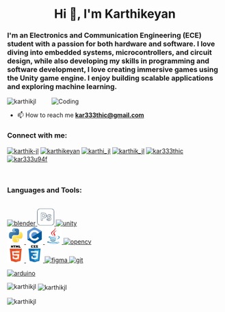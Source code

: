 <h1 align="center">Hi 👋, I'm Karthikeyan</h1>
<h3 align="centre">I'm an Electronics and Communication Engineering (ECE) student with a passion for both hardware and software. I love diving into embedded systems, microcontrollers, and circuit design, while also developing my skills in programming and software development, I love creating immersive games using the Unity game engine. I enjoy building scalable applications and exploring machine learning.</h3>
<img align="right" alt="Coding" width="400" src="https://miro.medium.com/v2/resize:fit:1272/1*ZSVmWGcc1weENb0ShawWxw.gif">
<p align="left"> <img src="https://komarev.com/ghpvc/?username=karthikjl&label=Profile%20views&color=0e75b6&style=flat" alt="karthikjl" /> </p>

- 📫 How to reach me **kar333thic@gmail.com**

<h3 align="left">Connect with me:</h3>
<p align="left">
<a href="https://linkedin.com/in/karthik-jl" target="blank"><img align="center" src="https://raw.githubusercontent.com/rahuldkjain/github-profile-readme-generator/master/src/images/icons/Social/linked-in-alt.svg" alt="karthik-jl" height="30" width="40" /></a>
<a href="https://stackoverflow.com/users/14129330/karthikeyan" target="blank"><img align="center" src="https://raw.githubusercontent.com/rahuldkjain/github-profile-readme-generator/master/src/images/icons/Social/stack-overflow.svg" alt="karthikeyan" height="30" width="40" /></a>
<a href="https://instagram.com/karthi_jl" target="blank"><img align="center" src="https://raw.githubusercontent.com/rahuldkjain/github-profile-readme-generator/master/src/images/icons/Social/instagram.svg" alt="karthi_jl" height="30" width="40" /></a>
<a href="https://www.hackerrank.com/karthik_jl" target="blank"><img align="center" src="https://raw.githubusercontent.com/rahuldkjain/github-profile-readme-generator/master/src/images/icons/Social/hackerrank.svg" alt="karthik_jl" height="30" width="40" /></a>
<a href="https://www.leetcode.com/kar333thic" target="blank"><img align="center" src="https://raw.githubusercontent.com/rahuldkjain/github-profile-readme-generator/master/src/images/icons/Social/leet-code.svg" alt="kar333thic" height="30" width="40" /></a>
<a href="https://auth.geeksforgeeks.org/user/kar333u94f" target="blank"><img align="center" src="https://raw.githubusercontent.com/rahuldkjain/github-profile-readme-generator/master/src/images/icons/Social/geeks-for-geeks.svg" alt="kar333u94f" height="30" width="40" /></a>
</p>
<br/>

<h3 align="left">Languages and Tools:</h3>

<br/>
<a href="https://www.blender.org/" target="_blank" rel="noreferrer"> <img src="https://download.blender.org/branding/community/blender_community_badge_white.svg" alt="blender" width="40" height="40"/> </a> 
<a href="https://www.photoshop.com/en" target="_blank" rel="noreferrer"> <img src="https://raw.githubusercontent.com/devicons/devicon/master/icons/photoshop/photoshop-line.svg" alt="photoshop" width="40" height="40"/> </a> 
<a href="https://unity.com/" target="_blank" rel="noreferrer"> <img src="https://www.vectorlogo.zone/logos/unity3d/unity3d-icon.svg" alt="unity" width="40" height="40"/> </a>
<br/>
<a href="https://www.python.org" target="_blank" rel="noreferrer"> <img src="https://raw.githubusercontent.com/devicons/devicon/master/icons/python/python-original.svg" alt="python" width="40" height="40"/> </a> 
<a href="https://www.cprogramming.com/" target="_blank" rel="noreferrer"> <img src="https://raw.githubusercontent.com/devicons/devicon/master/icons/c/c-original.svg" alt="c" width="40" height="40"/> </a> 
<a href="https://www.java.com" target="_blank" rel="noreferrer"> <img src="https://raw.githubusercontent.com/devicons/devicon/master/icons/java/java-original.svg" alt="java" width="40" height="40"/> </a> 
<a href="https://opencv.org/" target="_blank" rel="noreferrer"> <img src="https://www.vectorlogo.zone/logos/opencv/opencv-icon.svg" alt="opencv" width="40" height="40"/> </a> 
<br/>
<a href="https://www.w3.org/html/" target="_blank" rel="noreferrer"> <img src="https://raw.githubusercontent.com/devicons/devicon/master/icons/html5/html5-original-wordmark.svg" alt="html5" width="40" height="40"/> </a>
<a href="https://www.w3schools.com/css/" target="_blank" rel="noreferrer"> <img src="https://raw.githubusercontent.com/devicons/devicon/master/icons/css3/css3-original-wordmark.svg" alt="css3" width="40" height="40"/> </a> 
<a href="https://www.figma.com/" target="_blank" rel="noreferrer"> <img src="https://www.vectorlogo.zone/logos/figma/figma-icon.svg" alt="figma" width="40" height="40"/> </a> 
<a href="https://git-scm.com/" target="_blank" rel="noreferrer"> <img src="https://www.vectorlogo.zone/logos/git-scm/git-scm-icon.svg" alt="git" width="40" height="40"/> </a>
<br/>
<p align="left"> <a href="https://www.arduino.cc/" target="_blank" rel="noreferrer"> <img src="https://cdn.worldvectorlogo.com/logos/arduino-1.svg" alt="arduino" width="40" height="40"/> </a> <br/>

<p><img align="left" src="https://github-readme-stats.vercel.app/api/top-langs?username=karthikjl&show_icons=true&locale=en&layout=compact" alt="karthikjl" /></p>

<p>&nbsp;<img align="center" src="https://github-readme-stats.vercel.app/api?username=karthikjl&show_icons=true&locale=en" alt="karthikjl" /></p>

<p><img align="center" src="https://github-readme-streak-stats.herokuapp.com/?user=karthikjl&" alt="karthikjl" /></p>
